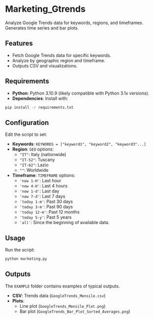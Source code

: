 
# Marketing_Gtrends

Analyze Google Trends data for keywords, regions, and timeframes. Generates time series and bar plots.

## Features
- Fetch Google Trends data for specific keywords.
- Analyze by geographic region and timeframe.
- Outputs CSV and visualizations.

## Requirements
- **Python**: Python 3.10.9 (likely compatible with Python 3.1x versions).
- **Dependencies**: Install with:
```bash
pip install -r requirements.txt
```

## Configuration
Edit the script to set:
- **Keywords**: `KEYWORDS = ["keyword1", "keyword2", "keyword3"...]`
- **Region**: `GEO` options:
  - `"IT"`: Italy (nationwide)
  - `"IT-52"`: Tuscany
  - `"IT-62"`: Lazio
  - `""`: Worldwide
- **Timeframe**: `TIMEFRAME` options:
  - `'now 1-H'`: Last hour
  - `'now 4-H'`: Last 4 hours
  - `'now 1-d'`: Last day
  - `'now 7-d'`: Last 7 days
  - `'today 1-m'`: Past 30 days
  - `'today 3-m'`: Past 90 days
  - `'today 12-m'`: Past 12 months
  - `'today 5-y'`: Past 5 years
  - `'all'`: Since the beginning of available data.

## Usage
Run the script:
```bash
python marketing.py
```

## Outputs
The `EXAMPLE` folder contains examples of typical outputs.
- **CSV**: Trends data (`GoogleTrends_Mensile.csv`)
- **Plots**: 
  - Line plot (`GoogleTrends_Mensile_Plot.png`)
  - Bar plot (`GoogleTrends_Bar_Plot_Sorted_Averages.png`)
